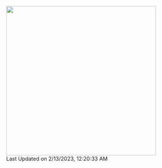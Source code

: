 <!--START_SECTION:lapras-card-->
<a href="https://lapras.com/public/masa-shin" target="_blank" rel="noopener noreferrer"><img src="https://lapras-card-generator.vercel.app/api/svg?e=4.04&b=2.85&i=3.6&b1=%23020E27&b2=%230E5593&i1=%23030E21&i2=%231688BF&l=en" width="400" ></a>  
Last Updated on 2/13/2023, 12:20:33 AM
<!--END_SECTION:lapras-card-->
